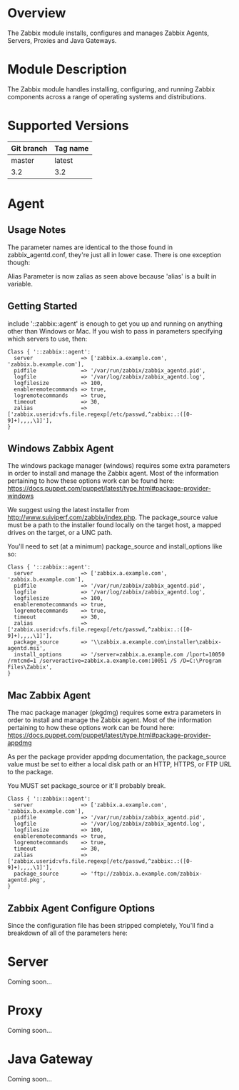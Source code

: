# Overview

The Zabbix module installs, configures and manages Zabbix Agents, Servers, Proxies and Java Gateways.

# Module Description

The Zabbix module handles installing, configuring, and running Zabbix components across a range of operating systems and distributions.

# Supported Versions

Git branch | Tag name
---------- |---------
master     | latest
3.2        | 3.2

# Agent

## Usage Notes

The parameter names are identical to the those found in zabbix_agentd.conf, they're just all in lower case. There is one exception though:

Alias Parameter is now zalias as seen above because 'alias' is a built in variable.

## Getting Started

include '::zabbix::agent' is enough to get you up and running on anything other than Windows or Mac. If you wish to pass in parameters specifying which servers to use, then:

```
Class { '::zabbix::agent':
  server               => ['zabbix.a.example.com', 'zabbix.b.example.com'],
  pidfile              => '/var/run/zabbix/zabbix_agentd.pid',
  logfile              => '/var/log/zabbix/zabbix_agentd.log',
  logfilesize          => 100,
  enableremotecommands => true,
  logremotecommands    => true,
  timeout              => 30,
  zalias               => ['zabbix.userid:vfs.file.regexp[/etc/passwd,^zabbix:.:([0-9]+),,,,\1]'],
}
```

## Windows Zabbix Agent

The windows package manager (windows) requires some extra parameters in order to install and manage the Zabbix agent. Most of the information pertaining to how these options work can be found here: https://docs.puppet.com/puppet/latest/type.html#package-provider-windows

We suggest using the latest installer from http://www.suiviperf.com/zabbix/index.php. The package_source value must be a path to the installer found locally on the target host, a mapped drives on the target, or a UNC path.

You'll need to set (at a minimum) package_source and install_options like so:

```
Class { '::zabbix::agent':
  server               => ['zabbix.a.example.com', 'zabbix.b.example.com'],
  pidfile              => '/var/run/zabbix/zabbix_agentd.pid',
  logfile              => '/var/log/zabbix/zabbix_agentd.log',
  logfilesize          => 100,
  enableremotecommands => true,
  logremotecommands    => true,
  timeout              => 30,
  zalias               => ['zabbix.userid:vfs.file.regexp[/etc/passwd,^zabbix:.:([0-9]+),,,,\1]'],
  package_source       => '\\zabbix.a.example.com\installer\zabbix-agentd.msi',
  install_options      => '/server=zabbix.a.example.com /lport=10050 /rmtcmd=1 /serveractive=zabbix.a.example.com:10051 /S /D=C:\Program Files\Zabbix',
}
```

## Mac Zabbix Agent

The mac package manager (pkgdmg) requires some extra parameters in order to install and manage the Zabbix agent. Most of the information pertaining to how these options work can be found here: https://docs.puppet.com/puppet/latest/type.html#package-provider-appdmg

As per the package provider appdmg documentation, the package_source value must be set to either a local disk path or an HTTP, HTTPS, or FTP URL to the package.

You MUST set package_source or it'll probably break.

```
Class { '::zabbix::agent':
  server               => ['zabbix.a.example.com', 'zabbix.b.example.com'],
  pidfile              => '/var/run/zabbix/zabbix_agentd.pid',
  logfile              => '/var/log/zabbix/zabbix_agentd.log',
  logfilesize          => 100,
  enableremotecommands => true,
  logremotecommands    => true,
  timeout              => 30,
  zalias               => ['zabbix.userid:vfs.file.regexp[/etc/passwd,^zabbix:.:([0-9]+),,,,\1]'],
  package_source       => 'ftp://zabbix.a.example.com/zabbix-agentd.pkg',
}
```

## Zabbix Agent Configure Options

Since the configuration file has been stripped completely, You'll find a breakdown of all of the parameters here:


# Server

Coming soon...

# Proxy

Coming soon...

# Java Gateway

Coming soon...
